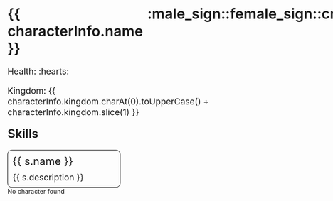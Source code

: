<div>
    <div v-if="characterInfo">
        <div id="name-title">
            <div style="margin-right: 10px;">{{ characterInfo.name }}</div>
            <div v-if="characterInfo.male" title="Male">:male_sign:</div>
            <div v-else title="Female">:female_sign:</div>
            <div v-if="characterInfo.monarch" title="Monarch">:crown:</div>
        </div>
        <div class="field">
            Health: 
            <span v-for="index in characterInfo.health">:hearts:</span>
        </div>
        <div class="field">Kingdom: {{ characterInfo.kingdom.charAt(0).toUpperCase() + characterInfo.kingdom.slice(1) }}</div>
        <div id="skills-title">Skills</div>
        <div id="skills-list">
            <div class="skill" v-for="s in characterInfo.skills">
                <div class="skill-name">{{ s.name }}</div>
                <div class="skill-description">{{ s.description }}</div>
            </div>
        </div>
    </div>
    <div v-else>No character found</div>
</div>

<style>
    #name-title {
        font-size: 2rem;
        display: flex;
    }

    .field {
        font-size: 1.2rem;
        margin: 20px 0;
    }

    #skills-title {
        font-size: 1.7rem;
        margin: 20px 0;
    }

    #skills-list {
        width: 50%;
        border: 1px solid black;
        border-radius: 10px;
    }

    .skill {
        padding: 10px;
        border-bottom: 1px solid black
    }
    
    .skill:last-child {
        border-bottom: none
    }

    .skill-name {
        font-size: 1.5rem;
        font-weight: 400;
        margin-bottom: 10px;
    }

    .skill-description {
        font-size: 1.2rem;
    }

    #name-title, #skills-title {
        font-weight: 600;
    }

</style>